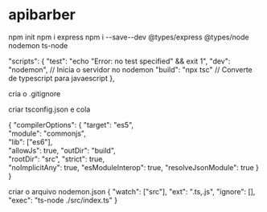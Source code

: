 # apibarber
npm init
npm i express
npm i --save--dev @types/express @types/node nodemon ts-node


  "scripts": {
    "test": "echo \"Error: no test specified\" && exit 1",
    "dev": "nodemon", // Inicia o servidor no nodemon
    "build": "npx tsc" // Converte de typescript para javaescript
  },

  cria o .gitignore
 
  criar tsconfig.json e cola

  {
  "compilerOptions": {
    "target": "es5",                          
    "module": "commonjs",                    
    "lib": ["es6"],                     
    "allowJs": true,
    "outDir": "build",                          
    "rootDir": "src",
    "strict": true,         
    "noImplicitAny": true,
    "esModuleInterop": true,
    "resolveJsonModule": true
  }
}

criar o arquivo nodemon.json
{
  "watch": ["src"],
  "ext": ".ts,.js",
  "ignore": [],
  "exec": "ts-node ./src/index.ts"
}

